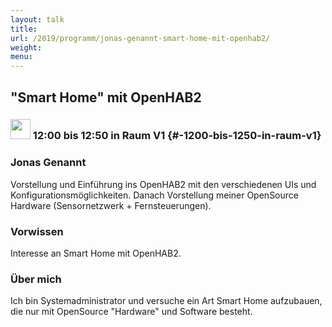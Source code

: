 ```yaml
---
layout: talk
title:
url: /2019/programm/jonas-genannt-smart-home-mit-openhab2/
weight:
menu:
---
```

## "Smart Home" mit OpenHAB2

### <img height = "32" src="../../../images/talk.svg"> 12:00 bis 12:50 in Raum V1 {#-1200-bis-1250-in-raum-v1}

### Jonas Genannt

Vorstellung und Einführung ins OpenHAB2 mit den verschiedenen UIs und Konfigurationsmöglichkeiten. Danach Vorstellung meiner OpenSource Hardware (Sensornetzwerk + Fernsteuerungen).

### Vorwissen

Interesse an Smart Home mit OpenHAB2.

### Über mich

Ich bin Systemadministrator und versuche ein Art Smart Home aufzubauen, die nur mit OpenSource "Hardware" und Software besteht.

